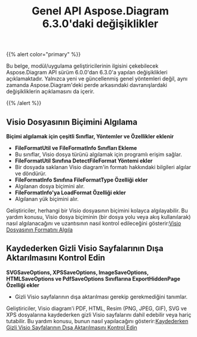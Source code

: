 ﻿---
title: Genel API Aspose.Diagram 6.3.0'daki değişiklikler
type: docs
weight: 30
url: /tr/net/public-api-changes-in-aspose-diagram-6-3-0/
---
{{% alert color="primary" %}} 

Bu belge, modül/uygulama geliştiricilerinin ilgisini çekebilecek Aspose.Diagram API sürüm 6.0.0'dan 6.3.0'a yapılan değişiklikleri açıklamaktadır. Yalnızca yeni ve güncellenmiş genel yöntemleri değil, aynı zamanda Aspose.Diagram'deki perde arkasındaki davranışlardaki değişikliklerin açıklamasını da içerir.

{{% /alert %}} 
## **Visio Dosyasının Biçimini Algılama**
**Biçimi algılamak için çeşitli Sınıflar, Yöntemler ve Özellikler eklenir**
- **FileFormatUtil ve FileFormatInfo Sınıfları Ekleme** 
 - Bu sınıflar, Visio dosya türünü algılamak için programlı erişim sağlar.
- **FileFormatUtil Sınıfına DetectFileFormat Yöntemi ekler** 
 - Bir dosyada saklanan Visio diagram'in formatı hakkındaki bilgileri algılar ve döndürür.
- **FileFormatInfo Sınıfına FileFormatType Özelliği ekler** 
 - Algılanan dosya biçimini alır.
- **FileFormatInfo'ya LoadFormat Özelliği ekler** 
 - Algılanan yük biçimini alır.

 Geliştiriciler, herhangi bir Visio dosyasının biçimini kolayca algılayabilir. Bu yardım konusu, Visio dosya biçiminin (bir dosya yolu veya akış kullanılarak) nasıl algılanacağını ve uzantısının nasıl kontrol edileceğini gösterir:[Visio Dosyasının Formatını Algıla](/diagram/tr/net/introduction/#detect-the-format-of-visio-file)
## **Kaydederken Gizli Visio Sayfalarının Dışa Aktarılmasını Kontrol Edin**
**SVGSaveOptions, XPSSaveOptions, ImageSaveOptions, HTMLSaveOptions ve PdfSaveOptions Sınıflarına ExportHiddenPage Özelliği ekler**
- Gizli Visio sayfalarının dışa aktarılması gerekip gerekmediğini tanımlar.

 Geliştiriciler, Visio diagram'i PDF, HTML, Resim (PNG, JPEG, GIF), SVG ve XPS dosyalarına kaydederken gizli Visio sayfalarını dahil edebilir veya hariç tutabilir. Bu yardım konusu, bunun nasıl yapılacağını gösterir:[Kaydederken Gizli Visio Sayfalarının Dışa Aktarılmasını Kontrol Edin](/diagram/tr/net/set-orientation-and-control-the-export-of-hidden-visio-pages-on-saving/#control-the-export-of-hidden-visio-pages-on-saving)
